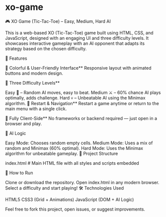 # xo-game
🎮 XO Game (Tic-Tac-Toe) – Easy, Medium, Hard AI

This is a web-based XO (Tic-Tac-Toe) game built using HTML, CSS, and JavaScript, designed with an engaging UI and three difficulty levels. It showcases interactive gameplay with an AI opponent that adapts its strategy based on the chosen difficulty.

🌟 Features

🎨 Colorful & User-Friendly Interface** Responsive layout with animated buttons and modern design.

🧠 Three Difficulty Levels**

Easy 🌱 – Random AI moves, easy to beat.
Medium ⚔️ – 60% chance AI plays optimally, adds challenge.
Hard 💀 – Unbeatable AI using the Minimax algorithm.
🔁 Restart & Navigation** Restart a game anytime or return to the main menu with a single click.

📱 Fully Client-Side** No frameworks or backend required — just open in a browser and play.

🧠 AI Logic

Easy Mode: Chooses random empty cells.
Medium Mode: Uses a mix of random and Minimax (60% optimal).
Hard Mode: Uses the Minimax algorithm for unbeatable gameplay.
📁 Project Structure

index.html # Main HTML file with all styles and scripts embedded

🚀 How to Run

Clone or download the repository.
Open index.html in any modern browser.
Select a difficulty and start playing!
🛠️ Technologies Used

HTML5
CSS3 (Grid + Animations)
JavaScript (DOM + AI Logic)

Feel free to fork this project, open issues, or suggest improvements.
